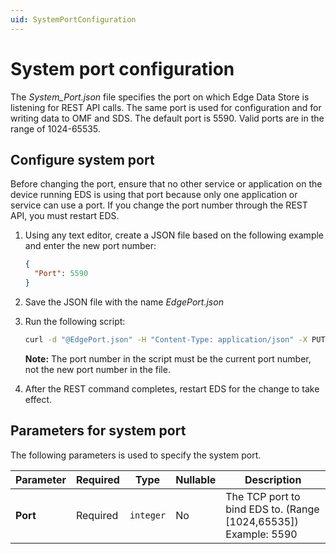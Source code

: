 ```yaml
---
uid: SystemPortConfiguration
---
```


# System port configuration

The _System_Port.json_ file specifies the port on which Edge Data Store is listening for REST API calls. The same port is used for configuration and for writing data to OMF and SDS. The default port is 5590. Valid ports are in the range of 1024-65535. 

## Configure system port

Before changing the port, ensure that no other service or application on the device running EDS is using that port because only one application or service can use a port. If you change the port number through the REST API, you must restart EDS.

1. Using any text editor, create a JSON file based on the following example and enter the new port number:

   ```json
   {
     "Port": 5590
   }
   ```

2. Save the JSON file with the name _EdgePort.json_ 
3. Run the following script:

    ```bash
    curl -d "@EdgePort.json" -H "Content-Type: application/json" -X PUT http://localhost:5590/api/v1/configuration/system/port
    ```

    **Note:** The port number in the script must be the current port number, not the new port number in the file.

4. After the REST command completes, restart EDS for the change to take effect.

## Parameters for system port

The following parameters is used to specify the system port.

| Parameter      | Required    | Type   | Nullable | Description                      |
| ------------- | --------- | -------- | -------- | ------------------------------- |
| **Port** | Required | `integer` | No       | The TCP port to bind EDS to. (Range [1024,65535]) Example: 5590 | 
